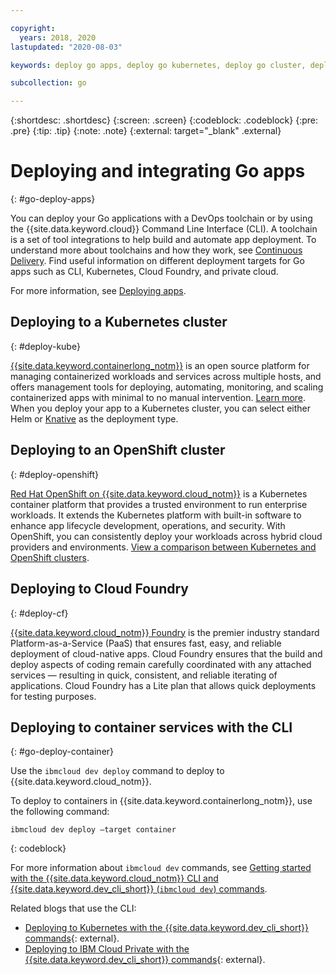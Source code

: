 ```yaml
---

copyright:
  years: 2018, 2020
lastupdated: "2020-08-03"

keywords: deploy go apps, deploy go kubernetes, deploy go cluster, deploy go cli, deploy go cloud foundry

subcollection: go

---
```


{:shortdesc: .shortdesc}
{:screen: .screen}
{:codeblock: .codeblock}
{:pre: .pre}
{:tip: .tip}
{:note: .note}
{:external: target="_blank" .external}

# Deploying and integrating Go apps
{: #go-deploy-apps}

You can deploy your Go applications with a DevOps toolchain or by using the {{site.data.keyword.cloud}} Command Line Interface (CLI). A toolchain is a set of tool integrations to help build and automate app deployment. To understand more about toolchains and how they work, see [Continuous Delivery](/docs/services/ContinuousDelivery?topic=ContinuousDelivery-getting-started). Find useful information on different deployment targets for Go apps such as CLI, Kubernetes, Cloud Foundry, and private cloud.

For more information, see [Deploying apps](/docs/apps?topic=apps-deploying-apps).

## Deploying to a Kubernetes cluster
{: #deploy-kube}

[{{site.data.keyword.containerlong_notm}}](/docs/containers?topic=containers-getting-started) is an open source platform for managing containerized workloads and services across multiple hosts, and offers management tools for deploying, automating, monitoring, and scaling containerized apps with minimal to no manual intervention. [Learn more](https://www.ibm.com/cloud/learn/kubernetes). When you deploy your app to a Kubernetes cluster, you can select either Helm or [Knative](/docs/containers?topic=containers-serverless-apps-knative) as the deployment type.

## Deploying to an OpenShift cluster
{: #deploy-openshift}

[Red Hat OpenShift on {{site.data.keyword.cloud_notm}}](/docs/openshift?topic=openshift-getting-started) is a Kubernetes container platform that provides a trusted environment to run enterprise workloads. It extends the Kubernetes platform with built-in software to enhance app lifecycle development, operations, and security. With OpenShift, you can consistently deploy your workloads across hybrid cloud providers and environments. [View a comparison between Kubernetes and OpenShift clusters](https://cloud.ibm.com/docs/openshift?topic=openshift-cs_ov#openshift_kubernetes).

## Deploying to Cloud Foundry
{: #deploy-cf}

[{{site.data.keyword.cloud_notm}} Foundry](/docs/cloud-foundry-public?topic=cloud-foundry-public-getting-started) is the premier industry standard Platform-as-a-Service (PaaS) that ensures fast, easy, and reliable deployment of cloud-native apps. Cloud Foundry ensures that the build and deploy aspects of coding remain carefully coordinated with any attached services — resulting in quick, consistent, and reliable iterating of applications. Cloud Foundry has a Lite plan that allows quick deployments for testing purposes.

## Deploying to container services with the CLI
{: #go-deploy-container}

Use the `ibmcloud dev deploy` command to deploy to {{site.data.keyword.cloud_notm}}. 

To deploy to containers in {{site.data.keyword.containerlong_notm}}, use the following command:
```
ibmcloud dev deploy –target container 
```
{: codeblock}

For more information about `ibmcloud dev` commands, see [Getting started with the {{site.data.keyword.cloud_notm}} CLI and {{site.data.keyword.dev_cli_short}} (`ibmcloud dev`) commands](/docs/cli?topic=cli-getting-started).

Related blogs that use the CLI:
* [Deploying to Kubernetes with the {{site.data.keyword.dev_cli_short}} commands](https://www.ibm.com/blogs/cloud-archive/2017/09/deploying-kubernetes-ibm-cloud-ibm-cloud-developer-tools-cli/){: external}.
* [Deploying to IBM Cloud Private with the {{site.data.keyword.dev_cli_short}} commands](https://www.ibm.com/cloud/blog/deploying-ibm-cloud-private-ibm-cloud-developer-tools-cli){: external}.
